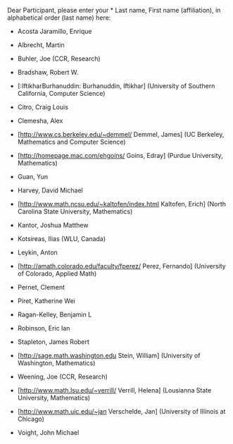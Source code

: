 Dear Participant, please enter your * Last name, First name (affiliation), in alphabetical order (last name) here:

 * Acosta Jaramillo, Enrique 

 * Albrecht, Martin 

 * Buhler, Joe (CCR, Research)

 * Bradshaw, Robert W.

 * [:IftikharBurhanuddin: Burhanuddin, Iftikhar] (University of Southern California, Computer Science)

 * Citro, Craig Louis

 * Clemesha, Alex 

 * [http://www.cs.berkeley.edu/~demmel/ Demmel, James] (UC Berkeley, Mathematics and Computer Science)

 * [http://homepage.mac.com/ehgoins/ Goins, Edray] (Purdue University, Mathematics)

 * Guan, Yun 

 * Harvey, David Michael

 * [http://www.math.ncsu.edu/~kaltofen/index.html Kaltofen, Erich] (North Carolina State University, Mathematics)

 * Kantor, Joshua Matthew

 * Kotsireas, Ilias (WLU, Canada)

 * Leykin, Anton 

 * [http://amath.colorado.edu/faculty/fperez/ Perez, Fernando] (University of Colorado, Applied Math)

 * Pernet, Clement 

 * Piret, Katherine Wei

 * Ragan-Kelley, Benjamin L

 * Robinson, Eric Ian

 * Stapleton, James Robert

 * [http://sage.math.washington.edu Stein, William] (University of Washington, Mathematics)

 * Weening, Joe (CCR, Research) 

 * [http://www.math.lsu.edu/~verrill/ Verrill, Helena] (Lousianna State University, Mathematics)

 * [http://www.math.uic.edu/~jan Verschelde, Jan] (University of Illinois at Chicago)

 * Voight, John Michael
